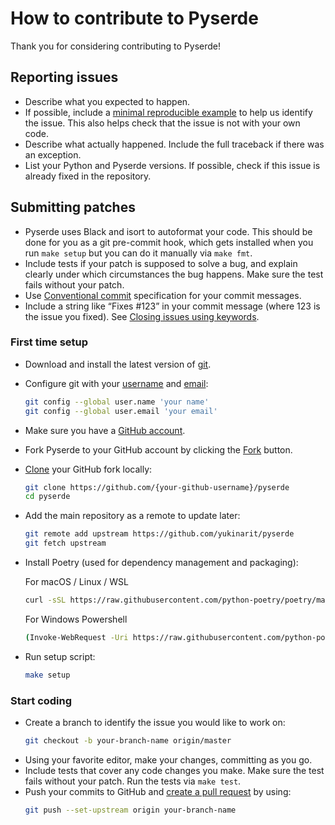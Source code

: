 # How to contribute to Pyserde

Thank you for considering contributing to Pyserde!

## Reporting issues
- Describe what you expected to happen.
- If possible, include a [minimal reproducible example](https://stackoverflow.com/help/minimal-reproducible-example) to help us identify the issue. This also helps check that the issue is not with your own code.
- Describe what actually happened. Include the full traceback if there was an exception.
- List your Python and Pyserde versions. If possible, check if this issue is already fixed in the repository.

## Submitting patches
- Pyserde uses Black and isort to autoformat your code. This should be done for you as a git pre-commit hook, which gets installed when you run `make setup` but you can do it manually via `make fmt`.
- Include tests if your patch is supposed to solve a bug, and explain clearly under which circumstances the bug happens. Make sure the test fails without your patch.
- Use [Conventional commit](https://www.conventionalcommits.org/en/v1.0.0/#summary) specification for your commit messages.
- Include a string like “Fixes #123” in your commit message (where 123 is the issue you fixed). See [Closing issues using keywords](https://help.github.com/articles/creating-a-pull-request/).

### First time setup
- Download and install the latest version of [git](https://git-scm.com/downloads).
- Configure git with your [username](https://help.github.com/articles/setting-your-username-in-git/) and [email](https://help.github.com/articles/setting-your-email-in-git/):
  ```bash
  git config --global user.name 'your name'
  git config --global user.email 'your email'
  ```
- Make sure you have a [GitHub account](https://github.com/join).
- Fork Pyserde to your GitHub account by clicking the [Fork](https://github.com/yukinarit/pyserde/fork) button.
- [Clone](https://help.github.com/en/articles/fork-a-repo#step-2-create-a-local-clone-of-your-fork) your GitHub fork locally:
  ```bash
  git clone https://github.com/{your-github-username}/pyserde
  cd pyserde
  ```
- Add the main repository as a remote to update later:
  ```bash
  git remote add upstream https://github.com/yukinarit/pyserde
  git fetch upstream
  ```
- Install Poetry (used for dependency management and packaging):  

  For macOS / Linux / WSL
  ```bash
  curl -sSL https://raw.githubusercontent.com/python-poetry/poetry/master/get-poetry.py | python -
  ```
  For Windows Powershell
  ```bash
  (Invoke-WebRequest -Uri https://raw.githubusercontent.com/python-poetry/poetry/master/get-poetry.py -UseBasicParsing).Content | python -
  ```
- Run setup script:
  ```bash
  make setup
  ```

### Start coding
- Create a branch to identify the issue you would like to work on:
  ```bash
  git checkout -b your-branch-name origin/master
  ```
- Using your favorite editor, make your changes, committing as you go.
- Include tests that cover any code changes you make. Make sure the test fails without your patch. Run the tests via `make test`.
- Push your commits to GitHub and [create a pull request](https://help.github.com/en/articles/creating-a-pull-request) by using:
  ```bash
  git push --set-upstream origin your-branch-name
  ```
